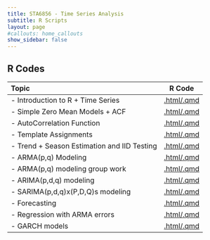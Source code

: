```yaml
---
title: STA6856 - Time Series Analysis
subtitle: R Scripts
layout: page
#callouts: home_callouts
show_sidebar: false
---
```


## R Codes

| **Topic** | **R Code**  |
|:-----------------------|:---:|
| - Introduction to R + Time Series   | [.html/.qmd](rcodes/TimeSeriesR.html) 
| - Simple Zero Mean Models + ACF   | [.html/.qmd](rcodes/SimpleModels.html)
| - AutoCorrelation Function   | [.html/.qmd](rcodes/ACFExamples.html)
| - Template Assignments   | [.html/.qmd](rcodes/HW_template.html)
| - Trend + Season Estimation and IID Testing   | [.html/.qmd](rcodes/TSDecomposition.html)
| - ARMA(p,q) Modeling | [.html/.qmd](rcodes/ARMAModeling.html)
| - ARMA(p,q) modeling group work | [.html/.qmd](rcodes/PracticeARMAModeling.html)
| - ARIMA(p,d,q) modeling | [.html/.qmd](rcodes/ARIMAModeling.html)
| - SARIMA(p,d,q)x(P,D,Q)s modeling | [.html/.qmd](rcodes/SARIMA.html)
| - Forecasting | [.html/.qmd](rcodes/Forecasting.html)
| - Regression with ARMA errors | [.html/.qmd](rcodes/RegARMA.html)
| - GARCH models | [.html/.qmd](rcodes/GARCH.html)

